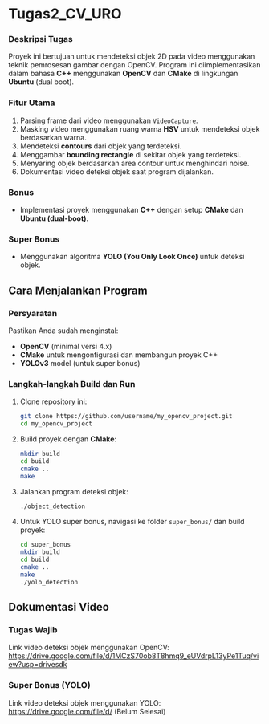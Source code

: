 # Tugas2_CV_URO

### Deskripsi Tugas
Proyek ini bertujuan untuk mendeteksi objek 2D pada video menggunakan teknik pemrosesan gambar dengan OpenCV. Program ini diimplementasikan dalam bahasa **C++** menggunakan **OpenCV** dan **CMake** di lingkungan **Ubuntu** (dual boot).

### Fitur Utama
1. Parsing frame dari video menggunakan `VideoCapture`.
2. Masking video menggunakan ruang warna **HSV** untuk mendeteksi objek berdasarkan warna.
3. Mendeteksi **contours** dari objek yang terdeteksi.
4. Menggambar **bounding rectangle** di sekitar objek yang terdeteksi.
5. Menyaring objek berdasarkan area contour untuk menghindari noise.
6. Dokumentasi video deteksi objek saat program dijalankan.

### Bonus
- Implementasi proyek menggunakan **C++** dengan setup **CMake** dan **Ubuntu (dual-boot)**.

### Super Bonus
- Menggunakan algoritma **YOLO (You Only Look Once)** untuk deteksi objek.

## Cara Menjalankan Program

### Persyaratan
Pastikan Anda sudah menginstal:
- **OpenCV** (minimal versi 4.x)
- **CMake** untuk mengonfigurasi dan membangun proyek C++
- **YOLOv3** model (untuk super bonus)

### Langkah-langkah Build dan Run
1. Clone repository ini:
   ```bash
   git clone https://github.com/username/my_opencv_project.git
   cd my_opencv_project
   ```

2. Build proyek dengan **CMake**:
   ```bash
   mkdir build
   cd build
   cmake ..
   make
   ```

3. Jalankan program deteksi objek:
   ```bash
   ./object_detection
   ```

4. Untuk YOLO super bonus, navigasi ke folder `super_bonus/` dan build proyek:
   ```bash
   cd super_bonus
   mkdir build
   cd build
   cmake ..
   make
   ./yolo_detection
   ```

## Dokumentasi Video

### Tugas Wajib
Link video deteksi objek menggunakan OpenCV: https://drive.google.com/file/d/1MCzS70ob8T8hmq9_eUVdrpL13yPe1Tuq/view?usp=drivesdk

### Super Bonus (YOLO)
Link video deteksi objek menggunakan YOLO: https://drive.google.com/file/d/ (Belum Selesai)

